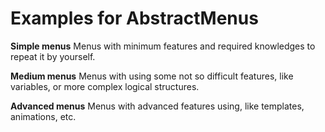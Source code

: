 # Examples for AbstractMenus

**Simple menus**
	Menus with minimum features and required knowledges to repeat it by yourself.

**Medium menus**
	Menus with using some not so difficult features, like variables, or more complex logical structures.

**Advanced menus**
	Menus with advanced features using, like templates, animations, etc.